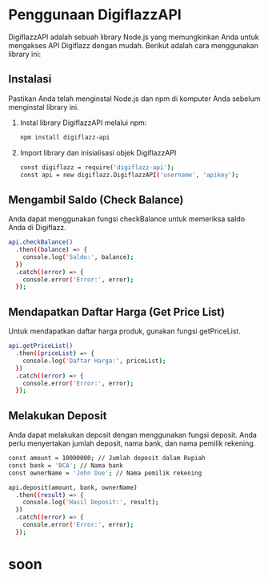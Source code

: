 # Penggunaan DigiflazzAPI

DigiflazzAPI adalah sebuah library Node.js yang memungkinkan Anda untuk mengakses API Digiflazz dengan mudah. Berikut adalah cara menggunakan library ini:

## Instalasi

Pastikan Anda telah menginstal Node.js dan npm di komputer Anda sebelum menginstal library ini.

1. Instal library DigiflazzAPI melalui npm:

   ```bash
   npm install digiflazz-api
   ```
2. Import library dan inisialisasi objek DigiflazzAPI
   ```bash
   const digiflazz = require('digiflazz-api');
   const api = new digiflazz.DigiflazzAPI('username', 'apikey');
   ```
## Mengambil Saldo (Check Balance)
Anda dapat menggunakan fungsi checkBalance untuk memeriksa saldo Anda di Digiflazz.
```bash
api.checkBalance()
  .then((balance) => {
    console.log('Saldo:', balance);
  })
  .catch((error) => {
    console.error('Error:', error);
  });
```
## Mendapatkan Daftar Harga (Get Price List)
Untuk mendapatkan daftar harga produk, gunakan fungsi getPriceList.
```bash
api.getPriceList()
  .then((priceList) => {
    console.log('Daftar Harga:', priceList);
  })
  .catch((error) => {
    console.error('Error:', error);
  });
```
## Melakukan Deposit
Anda dapat melakukan deposit dengan menggunakan fungsi deposit. Anda perlu menyertakan jumlah deposit, nama bank, dan nama pemilik rekening.
```bash
const amount = 10000000; // Jumlah deposit dalam Rupiah
const bank = 'BCA'; // Nama bank
const ownerName = 'John Doe'; // Nama pemilik rekening

api.deposit(amount, bank, ownerName)
  .then((result) => {
    console.log('Hasil Deposit:', result);
  })
  .catch((error) => {
    console.error('Error:', error);
  });
```
# soon